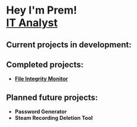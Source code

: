 <h1>Hey I'm Prem! <br/> <a href="https://www.linkedin.com/in/prem-prajapati-8b4016198/">IT Analyst</a></h1>

<h2>Current projects in development:</h2>

<h2>Completed projects:</h2>

- <b>[File Integrity Monitor](https://github.com/MerpP/File-Integrity-Monitor)</b>

<h2>Planned future projects:</h2>

- <b>Password Generator</b>
- <b>Steam Recording Deletion Tool</b>


<!--
**MerpP/merpp** is a ✨ _special_ ✨ repository because its `README.md` (this file) appears on your GitHub profile.

Here are some ideas to get you started:

- 🔭 I’m currently working on ...
- 🌱 I’m currently learning ...
- 👯 I’m looking to collaborate on ...
- 🤔 I’m looking for help with ...
- 💬 Ask me about ...
- 📫 How to reach me: ...
- 😄 Pronouns: ...
- ⚡ Fun fact: ...
-->
